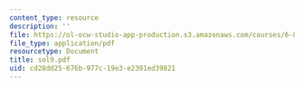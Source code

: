 ```yaml
---
content_type: resource
description: ''
file: https://ol-ocw-studio-app-production.s3.amazonaws.com/courses/6-854j-advanced-algorithms-fall-2005/cd28dd25676b977c19e3e2391ed39821_sol9.pdf
file_type: application/pdf
resourcetype: Document
title: sol9.pdf
uid: cd28dd25-676b-977c-19e3-e2391ed39821
---
```

